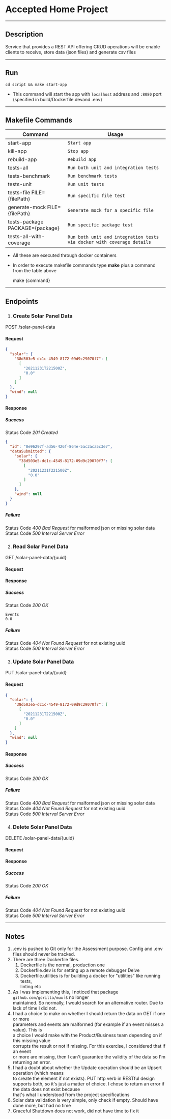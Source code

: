 # Accepted Home Project

---

## Description

Service that provides a REST API offering CRUD operations will be enable clients to receive, store data (json files) and
generate csv files

---

## Run

`cd script && make start-app`

* This command will start the app with `localhost` address and `:8080` port (specified in build/Dockerfile.devand .env) 

---

## Makefile Commands

| Command                         | Usage                                                                  |
|---------------------------------|------------------------------------------------------------------------|
| start-app                       | `Start app`                                                            |
| kill-app                        | `Stop app`                                                             |
| rebuild-app                     | `Rebuild app`                                                          |
| tests-all                       | `Run both unit and integration tests`                                  |
| tests-benchmark                 | `Run benchmark tests`                                                  |
| tests-unit                      | `Run unit tests `                                                      |
| tests-file FILE={filePath}      | `Run specific file test`                                               |
| generate-mock FILE={filePath}   | `Generate mock for a specific file`                                    |
| tests-package PACKAGE={package} | `Run specific package test`                                            |
| tests-all-with-coverage         | `Run both unit and integration tests via docker with coverage details` |

* All these are executed through docker containers
* In order to execute makefile commands type **make** plus a command from the table above

  make {command}

---

## Endpoints

1. ### Create Solar Panel Data

POST /solar-panel-data

#### Request

```json
{
  "solar": {
    "38d503e5-dc1c-4549-8172-09d9c29070f7": [
      [
        "20211231T221500Z",
        "0.0"
      ]
    ]
  },
  "wind": null
}
```

#### Response

##### Success

Status Code *201 Created*

```json
{
  "id": "0e96297f-ad56-426f-864e-5ac3aca5c3e7",
  "dataSubmitted": {
    "solar": {
      "38d503e5-dc1c-4549-8172-09d9c29070f7": [
        [
          "20211231T221500Z",
          "0.0"
        ]
      ]
    },
    "wind": null
  }
}
```

##### Failure

Status Code *400 Bad Request* for malformed json or missing solar data  
Status Code *500 Interval Server Error*

2. ### Read Solar Panel Data

GET /solar-panel-data/{uuid}

#### Request

#### Response

##### Success

Status Code *200 OK*

```csv
Events
0.0
```

##### Failure

Status Code *404 Not Found Request* for not existing uuid  
Status Code *500 Interval Server Error*

3. ### Update Solar Panel Data

PUT /solar-panel-data/{uuid}

#### Request

```json
{
  "solar": {
    "38d503e5-dc1c-4549-8172-09d9c29070f7": [
      [
        "20211231T221500Z",
        "0.0"
      ]
    ]
  },
  "wind": null
}
```

#### Response

##### Success

Status Code *200 OK*

##### Failure

Status Code *400 Bad Request* for malformed json or missing solar data  
Status Code *404 Not Found Request* for not existing uuid  
Status Code *500 Interval Server Error*

4. ### Delete Solar Panel Data

DELETE /solar-panel-data/{uuid}

#### Request

#### Response

##### Success

Status Code *200 OK*

##### Failure

Status Code *404 Not Found Request* for not existing uuid  
Status Code *500 Interval Server Error*

---

## Notes

1. .env is pushed to Git only for the Assessment purpose. Config and .env files should never be tracked.
2. There are three Dockerfile files.
    1. Dockerfile is the normal, production one
    2. Dockerfile.dev is for setting up a remote debugger Delve
    3. Dockerfile.utilities is for building a docker for "utilities" like running tests,  
       linting etc
3. As I was implementing this, I noticed that package `github.com/gorilla/mux` is no longer  
   maintained. So normally, I would search for an alternative router. Due to lack of time
   I did not.
4. I had a choice to make on whether I should return the data on GET if one or more  
   parameters and events are malformed (for example if an event misses a value). This is  
   a choice I would make with the Product/Business team depending on if this missing value  
   corrupts the result or not if missing. For this exercise, I considered that if an event  
   or more are missing, then I can't guarantee the validity of the data so I'm returning an error.
5. I had a doubt about whether the Update operation should be an Upsert operation (which means  
   to create the element if not exists). PUT http verb in RESTful design supports both, so it's
   just a matter of choice. I chose to return an error if the data does not exist because    
   that's what I understood from the project specifications
6. Solar data validation is very simple, only check if empty. Should have done more, but had no time 
7. Graceful Shutdown does not work, did not have time to fix it